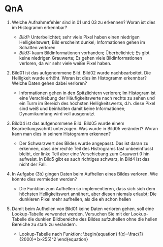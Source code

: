 # QnA
1. Welche Aufnahmefehler sind in 01 und 03 zu erkennen? Woran ist dies im Histogramm erkennbar?
	- _Bild1:_ Unterbelichtet; sehr viele Pixel haben einen niedrigen Helligkeitswert; Bild erscheint dunkel; Informationen gehen im Schatten verloren
	- _Bild3:_ kaum Bildinformationen vorhanden; Überbelichtet; Es gibt keine niedrigen Grauwerte; Es gehen viele Bildinformationen verloren, da wir sehr viele weiße Pixel haben.
2. Bild01 ist das aufgenommene Bild. Bild02 wurde nachbearbeitet. Die Helligkeit wurde erhöht. Woran ist dies im Histogramm erkennbar? Welche Daten gehen dabei verloren?
	- Informationen gehen in den Spitzlichtern verloren; Im Histogram ist eine Verschiebung der Häufigkeitswerte nach rechts zu sehen und ein Turm im Bereich des höchsten Helligkeitswerts, d.h. diese Pixel sind weiß und beinhalten damit keine Informationen;
		Dynamikumfang wird voll ausgenutzt
3. Bild04 ist das aufgenommene Bild. Bild05 wurde einem Bearbeitungsschritt unterzogen. Was wurde in Bild05 verändert? Woran kann man dies in seinem Histogramm erkennen?
	- Der Schwarzwert des Bildes wurde angepasst. Das ist daran zu erkennen, dass der rechte Teil des Histrograms fast unbeeinflusst bleibt, der linke Teil aber eine Verschiebung zum Grauwert 0 hin aufweist. In Bild5 gibt es auch richtiges schwarz, in Bild4 ist das nicht der Fall.

4. In Aufgabe (3b) gingen Daten beim Aufhellen eines Bildes verloren. Wie könnte dies vermieden werden?
	- Die Funktion zum Aufhellen so implementieren, dass sich sich dem höchsten Helligkeitswert annähert, aber diesen niemals erlaubt; Die dunkleren Pixel mehr aufhellen, als die eh schon hellen
5. Damit beim Aufhellen von Bild01 keine Daten verloren gehen, soll eine Lookup-Tabelle verwendet werden. Versuchen Sie mit der Lookup-Tabelle die dunklen Bildbereiche des Bildes aufzuhellen ohne die hellen Bereiche zu stark zu verändern.
	- Lookup-Tabelle nach Funktion: 
\begin{equation}
f(x)=\frac{1}{2000}*(x-255)^2
\end{equation}
